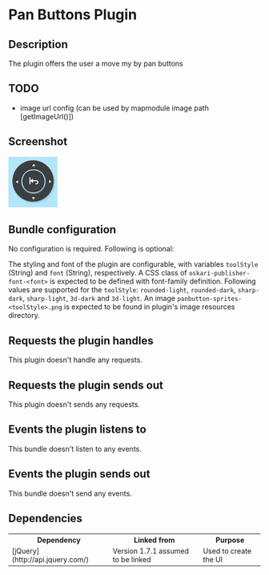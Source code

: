 # Pan Buttons Plugin

## Description

The plugin offers the user a move my by pan buttons

## TODO

* image url config (can be used by mapmodule image path [getImageUrl()])

## Screenshot

![screenshot](images/panbuttons.png)

## Bundle configuration

No configuration is required. Following is optional:

The styling and font of the plugin are configurable, with variables `toolStyle` (String) and `font` (String), respectively. A CSS class of `oskari-publisher-font-<font>` is expected to be defined with font-family definition. Following values are supported for the `toolStyle`: `rounded-light`, `rounded-dark`, `sharp-dark`, `sharp-light`, `3d-dark` and `3d-light`. An image `panbutton-sprites-<toolStyle>.png` is expected to be found in plugin's image resources directory.

## Requests the plugin handles

This plugin doesn't handle any requests.

## Requests the plugin sends out

This plugin doesn't sends any requests.

## Events the plugin listens to

This bundle doesn't listen to any events.

## Events the plugin sends out

This bundle doesn't send any events.

## Dependencies

<table class="table">
  <tr>
    <th>Dependency</th><th>Linked from</th><th>Purpose</th>
  </tr>
  <tr>
    <td> [jQuery](http://api.jquery.com/) </td>
    <td> Version 1.7.1 assumed to be linked </td>
    <td> Used to create the UI</td>
  </tr>
</table>
